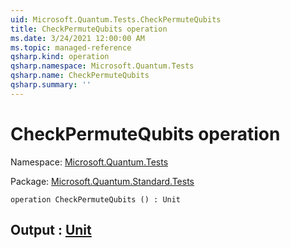```yaml
---
uid: Microsoft.Quantum.Tests.CheckPermuteQubits
title: CheckPermuteQubits operation
ms.date: 3/24/2021 12:00:00 AM
ms.topic: managed-reference
qsharp.kind: operation
qsharp.namespace: Microsoft.Quantum.Tests
qsharp.name: CheckPermuteQubits
qsharp.summary: ''
---
```


# CheckPermuteQubits operation

Namespace: [Microsoft.Quantum.Tests](xref:Microsoft.Quantum.Tests)

Package: [Microsoft.Quantum.Standard.Tests](https://nuget.org/packages/Microsoft.Quantum.Standard.Tests)




```qsharp
operation CheckPermuteQubits () : Unit
```


## Output : [Unit](xref:microsoft.quantum.lang-ref.unit)

